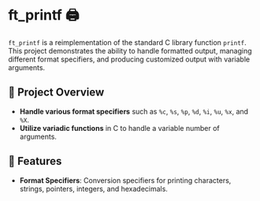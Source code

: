 # ft_printf 🖨️

`ft_printf` is a reimplementation of the standard C library function `printf`. This project demonstrates the ability to handle formatted output, managing different format specifiers, and producing customized output with variable arguments.

## 🔧 Project Overview

- **Handle various format specifiers** such as `%c`, `%s`, `%p`, `%d`, `%i`, `%u`, `%x`, and `%X`.
- **Utilize variadic functions** in C to handle a variable number of arguments.

## 📑 Features

- **Format Specifiers**: Conversion specifiers for printing characters, strings, pointers, integers, and hexadecimals.


